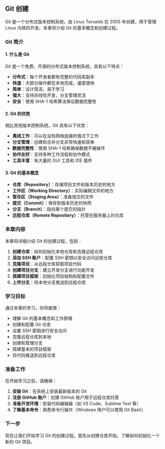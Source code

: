 ## Git 创建

Git 是一个分布式版本控制系统，由 Linus Torvalds 在 2005 年创建，用于管理 Linux 内核的开发。本章将介绍 Git 的基本概念和创建过程。

### Git 简介

#### 1. 什么是 Git

Git 是一个免费、开源的分布式版本控制系统，具有以下特点：

- **分布式**：每个开发者都有完整的代码库副本
- **快速**：大部分操作都在本地完成，速度很快
- **简单**：设计简洁，易于学习
- **强大**：支持非线性开发，分支管理灵活
- **安全**：使用 SHA-1 哈希算法保证数据完整性

#### 2. Git 的优势

相比其他版本控制系统，Git 具有以下优势：

- **离线工作**：可以在没有网络连接的情况下工作
- **分支管理**：创建和合并分支非常快速和简单
- **数据完整性**：使用 SHA-1 哈希确保数据不被破坏
- **协作友好**：支持多种工作流程和协作模式
- **工具丰富**：有大量的 GUI 工具和 IDE 插件

#### 3. Git 的基本概念

- **仓库（Repository）**：存储项目文件和版本历史的地方
- **工作区（Working Directory）**：实际编辑文件的地方
- **暂存区（Staging Area）**：准备提交的文件
- **提交（Commit）**：保存到版本历史的快照
- **分支（Branch）**：指向某个提交的指针
- **远程仓库（Remote Repository）**：托管在服务器上的仓库

### 本章内容

本章将详细介绍 Git 的创建过程，包括：

1. **创建仓库**：如何初始化本地仓库和克隆远程仓库
2. **添加 SSH 账户**：配置 SSH 密钥以安全访问远程仓库
3. **克隆项目**：从远程仓库获取项目代码
4. **创建项目分支**：建立开发分支进行功能开发
5. **搭建项目框架**：初始化项目结构和配置文件
6. **上传分支**：将本地分支推送到远程仓库

### 学习目标

通过本章的学习，你将能够：

- 理解 Git 的基本概念和工作原理
- 创建和配置 Git 仓库
- 设置 SSH 密钥进行安全访问
- 克隆远程仓库到本地
- 创建和管理分支
- 搭建基本的项目框架
- 将代码推送到远程仓库

### 准备工作

在开始学习之前，请确保：

1. **安装 Git**：在系统上安装最新版本的 Git
2. **注册 GitHub 账户**：创建 GitHub 账户用于远程仓库托管
3. **准备开发环境**：安装代码编辑器（如 VS Code、Sublime Text 等）
4. **了解基本命令**：熟悉命令行操作（Windows 用户可以使用 Git Bash）

### 下一步

现在让我们开始学习 Git 的创建过程。首先从创建仓库开始，了解如何初始化一个新的 Git 项目。